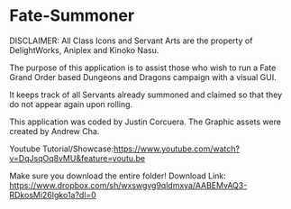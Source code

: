 # Fate-Summoner

DISCLAIMER: All Class Icons and Servant Arts are the property of DelightWorks, Aniplex and Kinoko Nasu.

The purpose of this application is to assist those who wish to run a Fate Grand Order based Dungeons and Dragons campaign with a visual GUI. 

It keeps track of all Servants already summoned and claimed so that they do not appear again upon rolling.

This application was coded by Justin Corcuera. The Graphic assets were created by Andrew Cha.

Youtube Tutorial/Showcase:https://www.youtube.com/watch?v=DqJsqOq8vMU&feature=youtu.be

Make sure you download the entire folder!
Download Link: https://www.dropbox.com/sh/wxswgvg9qldmxya/AABEMvAQ3-RDkosMi26Igko1a?dl=0
